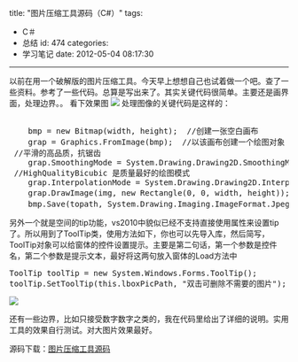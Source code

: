 title: "图片压缩工具源码（C#）"
tags:
  - C＃
  - 总结
id: 474
categories:
  - 学习笔记
date: 2012-05-04 08:17:30
---

以前在用一个破解版的图片压缩工具。今天早上想想自己也试着做一个吧。查了一些资料。参考了一些代码。总算是写出来了。其实关键代码很简单。主要还是画界面，处理边界。。
看下效果图
[![](/images/00f5221099dd3a813d09fbb95fe9a36e5268d652.jpg)](http://leaverimage.b0.upaiyun.com/21131_o.jpg)
处理图像的关键代码是这样的：
<pre lang="java"> 
    bmp = new Bitmap(width, height);  //创建一张空白画布
    grap = Graphics.FromImage(bmp);  //以该画布创建一个绘图对象
 //平滑的高品质，抗锯齿
    grap.SmoothingMode = System.Drawing.Drawing2D.SmoothingMode.HighQuality; 
 //HighQualityBicubic 是质量最好的绘图模式
    grap.InterpolationMode = System.Drawing.Drawing2D.InterpolationMode.HighQualityBicubic;
    grap.DrawImage(img, new Rectangle(0, 0, width, height)); //用选中的原图在画布上绘图
    bmp.Save(topath, System.Drawing.Imaging.ImageFormat.Jpeg);  //对图像压缩后保存
</pre>

另外一个就是空间的tip功能，vs2010中貌似已经不支持直接使用属性来设置tip了。所以用到了ToolTip类，使用方法如下，你也可以先导入库，然后简写，ToolTip对象可以给窗体的控件设置提示。主要是第二句话，第一个参数是控件名，第二个参数是提示文本，最好将这两句放入窗体的Load方法中
<pre lang="java">
ToolTip toolTip = new System.Windows.Forms.ToolTip();
toolTip.SetToolTip(this.lboxPicPath, "双击可删除不需要的图片");
</pre>
[![](/images/516b951c5df12c7569b3cfefd817a894d380c063.jpg)](http://leaverimage.b0.upaiyun.com/21132_o.jpg)

还有一些边界，比如只接受数字数字之类的，我在代码里给出了详细的说明。实用工具的效果自行测试。对大图片效果最好。

源码下载：[图片压缩工具源码](http://pan.baidu.com/share/link?shareid=62101&uk=1493685990)